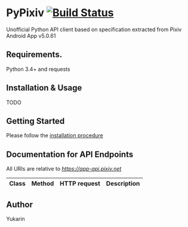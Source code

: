 # PyPixiv [![Build Status](https://travis-ci.org/Yukariin/PyPixiv.svg)](https://travis-ci.org/Yukariin/PyPixiv)
Unofficial Python API client based on specification extracted from Pixiv Android App v5.0.61

## Requirements.

Python 3.4+ and requests

## Installation & Usage

TODO

## Getting Started

Please follow the [installation procedure](#installation--usage)

## Documentation for API Endpoints

All URIs are relative to *https://app-api.pixiv.net*

Class | Method | HTTP request | Description
------------ | ------------- | ------------- | -------------

## Author

Yukarin
